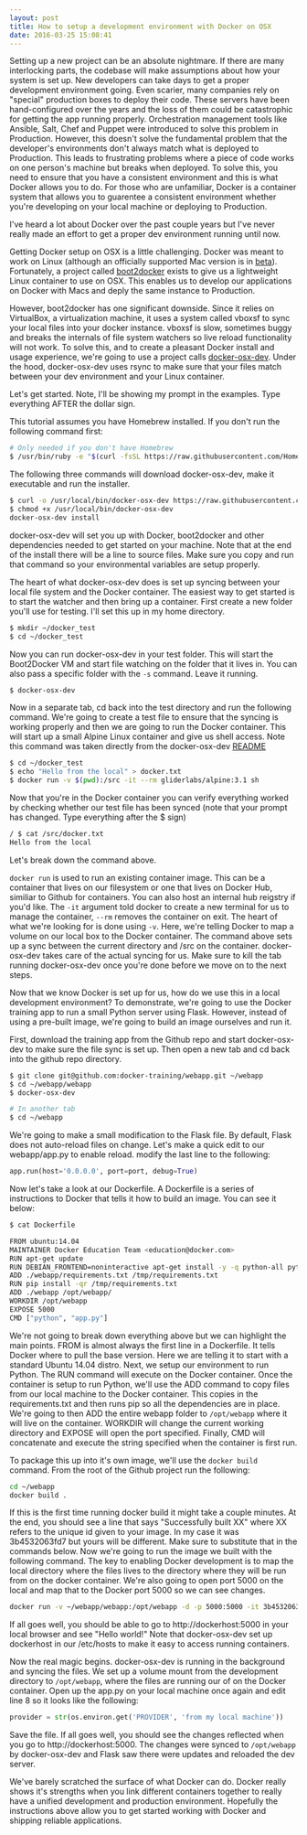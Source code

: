 ```yaml
---
layout: post
title: How to setup a development environment with Docker on OSX
date: 2016-03-25 15:08:41
---
```


Setting up a new project can be an absolute nightmare. If there are many interlocking parts, the codebase will make assumptions about how your system is set up. New developers can take days to get a proper development environment going. Even scarier, many companies rely on "special" production boxes to deploy their code. These servers have been hand-configured over the years and the loss of them could be catastrophic for getting the app running properly. Orchestration management tools like Ansible, Salt, Chef and Puppet were introduced to solve this problem in Production. However, this doesn't solve the fundamental problem that the developer's environments don't always match what is deployed to Production. This leads to frustrating problems where a piece of code works on one person's machine but breaks when deployed. To solve this, you need to ensure that you have a consistent environment and this is what Docker allows you to do. For those who are unfamiliar, Docker is a container system that allows you to guarentee a consistent environment whether you're developing on your local machine or deploying to Production.

I've heard a lot about Docker over the past couple years but I've never really made an effort to get a proper dev environment running until now.

Getting Docker setup on OSX is a little challenging. Docker was meant to work on Linux (although an officially supported Mac version is in [beta](https://beta.docker.com/)). Fortunately, a project called [boot2docker](https://github.com/boot2docker/boot2docker) exists to give us a lightweight Linux container to use on OSX. This enables us to develop our applications on Docker with Macs and deply the same instance to Production.

However, boot2docker has one significant downside. Since it relies on VirtualBox, a virtualization machine, it uses a system called vboxsf to sync your local files into your docker instance. vboxsf is slow, sometimes buggy and breaks the internals of file system watchers so live reload functionality will not work. To solve this, and to create a pleasant Docker install and usage experience, we're going to use a project calls [docker-osx-dev](https://github.com/brikis98/docker-osx-dev). Under the hood, docker-osx-dev uses rsync to make sure that your files match between your dev environment and your Linux container.

Let's get started. Note, I'll be showing my prompt in the examples. Type everything AFTER the dollar sign.

This tutorial assumes you have Homebrew installed. If you don't run the following command first:

```bash
# Only needed if you don't have Homebrew
$ /usr/bin/ruby -e "$(curl -fsSL https://raw.githubusercontent.com/Homebrew/install/master/install)"
```
The following three commands will download docker-osx-dev, make it executable and run the installer.

```bash
$ curl -o /usr/local/bin/docker-osx-dev https://raw.githubusercontent.com/brikis98/docker-osx-dev/master/src/docker-osx-dev
$ chmod +x /usr/local/bin/docker-osx-dev
docker-osx-dev install
```

docker-osx-dev will set you up with Docker, boot2docker and other dependencies needed to get started on your machine. Note that at the end of the install there will be a line to source files. Make sure you copy and run that command so your environmental variables are setup properly.

The heart of what docker-osx-dev does is set up syncing between your local file system and the Docker container. The easiest way to get started is to start the watcher and then bring up a container. First create a new folder you'll use for testing. I'll set this up in my home directory.

```bash
$ mkdir ~/docker_test
$ cd ~/docker_test
```

Now you can run docker-osx-dev in your test folder. This will start the Boot2Docker VM and start file watching on the folder that it lives in. You can also pass a specific folder with the ```-s``` command. Leave it running.

```bash
$ docker-osx-dev
```

Now in a separate tab, cd back into the test directory and run the following command. We're going to create a test file to ensure that the syncing is working properly and then we are going to run the Docker container. This will start up a small Alpine Linux container and give us shell access. Note this command was taken directly from the docker-osx-dev [README](https://github.com/brikis98/docker-osx-dev#readme)

```bash
$ cd ~/docker_test
$ echo "Hello from the local" > docker.txt
$ docker run -v $(pwd):/src -it --rm gliderlabs/alpine:3.1 sh
```

Now that you're in the Docker container you can verify everything worked by checking whether our test file has been synced (note that your prompt has changed. Type everything after the $ sign)

```bash
/ $ cat /src/docker.txt
Hello from the local
```

Let's break down the command above.

```docker run``` is used to run an existing container image. This can be a container that lives on our filesystem or one that lives on Docker Hub, similiar to Github for containers. You can also host an internal hub reigstry if you'd like. The ```-it``` argument told docker to create a new terminal for us to manage the container, ```--rm``` removes the container on exit. The heart of what we're looking for is done using ```-v```. Here, we're telling Docker to map a volume on our local box to the Docker container. The command above sets up a sync between the current directory and /src on the container. docker-osx-dev takes care of the actual syncing for us. Make sure to kill the tab running docker-osx-dev once you're done before we move on to the next steps.

Now that we know Docker is set up for us, how do we use this in a local development environment? To demonstrate, we're going to use the Docker training app to run a small Python server using Flask. However, instead of using a pre-built image, we're going to build an image ourselves and run it.

First, download the training app from the Github repo and start docker-osx-dev to make sure the file sync is set up. Then open a new tab and cd back into the github repo directory.

```bash
$ git clone git@github.com:docker-training/webapp.git ~/webapp
$ cd ~/webapp/webapp
$ docker-osx-dev
```

```bash
# In another tab
$ cd ~/webapp
```

We're going to make a small modification to the Flask file. By default, Flask does not auto-reload files on change. Let's make a quick edit to our webapp/app.py to enable reload. modify the last line to the following:

```python
app.run(host='0.0.0.0', port=port, debug=True)
```

Now let's take a look at our Dockerfile. A Dockerfile is a series of instructions to Docker that tells it how to build an image. You can see it below:

```bash
$ cat Dockerfile

FROM ubuntu:14.04
MAINTAINER Docker Education Team <education@docker.com>
RUN apt-get update
RUN DEBIAN_FRONTEND=noninteractive apt-get install -y -q python-all python-pip
ADD ./webapp/requirements.txt /tmp/requirements.txt
RUN pip install -qr /tmp/requirements.txt
ADD ./webapp /opt/webapp/
WORKDIR /opt/webapp
EXPOSE 5000
CMD ["python", "app.py"]
```

We're not going to break down everything above but we can highlight the main points.
FROM is almost always the first line in a Dockerfile. It tells Docker where to pull the base version. Here we are telling it to start with a standard Ubuntu 14.04 distro. Next, we setup our environment to run Python. The RUN command will execute on the Docker container. Once the container is setup to run Python, we'll use the ADD command to copy files from our local machine to the Docker container. This copies in the requirements.txt and then runs pip so all the dependencies are in place. We're going to then ADD the entire webapp folder to ```/opt/webapp``` where it will live on the container. WORKDIR will change the current working directory and EXPOSE will open the port specified. Finally, CMD will concatenate and execute the string specified when the container is first run.

To package this up into it's own image, we'll use the ```docker build``` command. From the root of the Github project run the following:

```bash
cd ~/webapp
docker build .
```

If this is the first time running docker build it might take a couple minutes. At the end, you should see a line that says "Successfully built XX" where XX refers to the unique id given to your image. In my case it was 3b4532063fd7 but yours will be different. Make sure to substitute that in the commands below. Now we're going to run the image we built with the following command. The key to enabling Docker development is to map the local directory where the files lives to the directory where they will be run from on the docker container. We're also going to open port 5000 on the local and map that to the Docker port 5000 so we can see changes.

```bash
docker run -v ~/webapp/webapp:/opt/webapp -d -p 5000:5000 -it 3b4532063fd7
```

If all goes well, you should be able to go to http://dockerhost:5000 in your local browser and see "Hello world!" Note that docker-osx-dev set up dockerhost in our /etc/hosts to make it easy to access running containers.

Now the real magic begins. docker-osx-dev is running in the background and syncing the files. We set up a volume mount from the development directory to ```/opt/webapp```, where the files are running our of on the Docker container. Open up the app.py on your local machine once again and edit line 8 so it looks like the following:

```python
provider = str(os.environ.get('PROVIDER', 'from my local machine'))
```

Save the file. If all goes well, you should see the changes reflected when you go to http://dockerhost:5000. The changes were synced to ```/opt/webapp``` by docker-osx-dev and Flask saw there were updates and reloaded the dev server.

We've barely scratched the surface of what Docker can do. Docker really shows it's strengths when you link different containers together to really have a unified development and production environment. Hopefully the instructions above allow you to get started working with Docker and shipping reliable applications.
